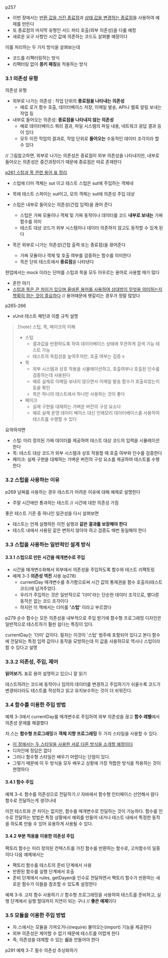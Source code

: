 
p257
- 이번 장에서는 <u>반환 값을 가진 종료점</u>과 <u>상태 값을 변경하는 종료점</u>을 사용하여 예제를 만든다 
- 또 종료점의 마지막 유형인 서드 파티 호출(외부 의존성)을 다룰 예정
- 새로운 요구 사항인 시간 값에 의존하는 코드도 살펴볼 예정이다

이를 처리하는 두 가지 방식을 살펴보는데
- 코드를 리팩터링하는 방식
- 리팩터링 없이 **몽키 패칭**을 적용하는 방식

### 3.1 의존성 유형
의존성 유형 
- 외부로 나가는 의존성 : 작업 단위의 **종료점을 나타내는 의존성**
	- 예로 로거 함수 호출, 데이터베이스 저장, 이메일 발송, API나 웹훅 알림 보내는 작업 등
- 내부로 들어오는 의존성: **종료점을 나타내지 않는 의존성**
	- 예로 데이터베이스 쿼리 결과, 파일 시스템의 파일 내용, 네트워크 응답 결과 등이 있다
	- 모두 이전 작업의 결과로, 작업 단위로 **들어오는** 수동적인 데이터 조각이라 할 수 있다

// 그림참고하면, 외부로 나가는 의존성은 종료점이 외부 의존성을 나타내지만, 내부로 들어오는 의존성은 
중간과정이기 때문에 종료점은 따로 존재한다

<u>p261 스텁과 목 관련 용어 표 정리 </u>
- 스텁에 더미 객체는 sut 이고 테스트 스텁은 sut에 주입하는 객체네
- 목에 테스트 스파이는 sut이고, 모의 객체는 sut에 의존성 주입 대상

- 스텁은 내부로 들어오는 의존성(간접 입력)을 끊어 준다
	- 스텁은 가짜 모듈이나 객체 및 가짜 동작이나 데이터를 코드 **내부로 보내는** 가짜 함수를 의미
	- 테스트 대상 코드가 외부 시스템이나 데이터 의존하지 않고도 동작할 수 있게 된다
- 목은 외부로 나가는 의존성(간접 출력 또는 종료점)을 끊어준다
	- 가짜 모듈이나 객체 및 호출 여부를 검증하는 함수를 의미한다
	- 목은 단위 테스트에서 **종료점**을 나타낸다

현업에서는 mock 이라는 단어를 스텁과 목을 모두 아우르는 용어로 사용할 때가 많다
- 혼란 야기
- <u>스텁과 목은 큰 차이가 있으며 올바른 용어를 사용하여 상대방이 무엇을 의미하는지 명확히 하는 것이 중요하다</u> // 용어때문에 헷갈리는 경우가 정말 많았다

p265-266 
- xUnit 테스트 패턴과 이름 규칙 설명

>[!note] 스텁, 목, 페이크의 이해
>
>- 스텁
>	- 결과값을 반환하도록 하여 데이터베이스 상태에 무관하게 검색 기능 테스트 가능
>	- 테스트의 독립성을 높여주지만, 호출 여부는 검증 x
>- 목
> 	- 외부 시스템과 상호 작용을 시뮬레이션하고, 호출여부나 호출된 인수를 검증하는데 사용된다
> 	- 예로 실제로 이메일 보내지 않으면서 이메일 발송 함수가 호출되었는지 등을 확인
> 	- 목은 하나의 테스트에서 하나만 사용하는 것이 좋다
> - 페이크
> 	- 실제 구현을 대체하는 가벼운 버전의 구성 요소다
> 	- 예로 실제 운영 데이터 베이스 대신 인메모리 데이터베이스를 사용하여 테스트를 수행할 수 있다

요악하자면
- 스텁: 미리 정의된 가짜 데이터를 제공하여 테스트 대상 코드의 입력을 시뮬레이션한다
- 목: 테스트 대상 코드가 외부 시스템과 상호 작용할 때 호출 여부와 인수를 검증한다
- 페이크: 실제 구현을 대체하는 가벼운 버전의 구성 요소를 제공하여 테스트를 수행한다
 

### 3.2 스텁을 사용하는 이유 
p269 날짜를 사용하는 경우 테스트가 어려운 이유에 대해 예제로 설명한다
- 주말 시간에만 통과하는 테스트 // 시간에 대한 의존성 가짐

좋은 테스트 기준 중 하나인 일관성을 다시 살펴보면 
- 테스트는 언제 실행하든 이전 실행과 **같은 결과를 보장해야 한다**
- 테스트 내에서 사용된 같은 변하지 않아야 하고 검증도 매번 동일해야 한다

### 3.3 스텁을 사용하는 일반적인 설계 방식
#### 3.3.1 스텁으로 만든 시간을 매개변수로 주입
- 시간을 매개변수화해서 외부에서 의존성을 주입하도록 함수와 테스트 리팩토링
- 예제 3-3 **의존성 역전** 사용 (p278)
	- currentDay 매개변수를 추가함으로써 시간 값의 통제권을 함수 호출자(테스트 코드)에 넘겨주었다. 
	- 우리가 주입하는 것은 일반적으로 '더미'라는 단순한 데이터 조각으로, 별다른 동작은 없는 코드 조각이다
	- 하지만 이 책에서는 더미를 **'스텁'** 이라고 부르겠다


p279
순수 함수는 모든 의존성을 내부적으로 주입 받기에 함수형 프로그래밍 디자인은 일반적으로 테스트하기 훨씬 쉽다는 특징이 있다.

currentDay는 '더미' 값이다. 필자는 이것이 '스텁' 범주에 포함되어 있다고 본다
함수에 전달되는 특정 입력 값이나 동작을 모방하는데 이 값을 사용하므로 역시나 스텁이라 합 수 있다고 설명

### 3.3.2 의존성, 주입, 제어 
**읽어보기.** 표로 용어 설명하고 있으니 잘 읽기 

테스트하려는 코드에 동작이나 임의의 데이터를 변경하고 주입하기가 쉬울수록 코드가 변경되더라도 테스트를 작성하고 읽고 유지보수하는 것이 더 쉬워진다.


### 3.4 함수를 이용한 주입 방법
예제 3-3에서 currentDay를 매개변수로 주입하여 외부 의존성을 끊고 **함수 레벨**에서 의존성 문제를 해결했다

자.스는 **함수형 프로그래밍**과 **객체 지향 프로그래밍** 두 가지 스타일을 사용할 수 있다.
- <u>이 장에서는 두 스타일을 사용한 서로 다른 방식을 소개할 예정이다</u>
- 디자인에 정답은 없다
- 그러나 함수형 스타일은 배우기 어렵다는 단점이 있다.
- 그렇기 때문에 이 두 방식을 모두 배우고 상황에 가장 적합한 방식을 적용하는 것이 현명하다 

#### 3.4.1 함수 주입
예제 3-4. 함수를 의존성으로 전달하기
// 자바에서 함수형 인터페이스 선언해서 람다 함수로 전달하는게 생각나네

이전 테스트와 큰 차이는 없지만, 함수를 매개변수로 전달하는 것이 가능하다.
함수를 인수로 전달하는 방법은 특정 상황에서 예외를 만들어 내거나 테스트 내에서 특정한 동작을 하도록 만들 수 있어 유용하게 사용될 수 있다.

#### 3.4.2 부분 적용을 이용한 의존성 주입
팩토리 함수는 미리 정의된 컨텍스트를 가진 함수를 반환하는 함수로, 고차함수의 일종이다
다음 예제에서는 
- 팩토리 함수를 테스트의 준비 단계에서 사용 
- 반환된 함수를 실행 단계에서 호출 
- 준비 단계에서 rules, getDayen을 인수로 전달하면서 팩토리 함수가 반환하는 새로운 함수가 이들을 참조할 수 있도록 설정한다

예제 3-6. 고차 함수 사용하기
// 함수형 프로그래밍을 사용하여 테스트를 준비하고, 실행 단계에서 실행 할대까지 지연이 되는 구나
// **좋은 예제**이다


### 3.5 모듈을 이용한 주입 방법
- 자.스에서는 모듈을 가져오거나(require) 불어오는(import) 기능을 제공한다
- 외부 의존성은 제어할 수 없기 때문에 테스트를 어렵게 한다
- 즉, 의존성을 대체할 수 있는 **심**을 만들어야 한다

p291 예제 3-7. 필수 의존성 추상화하기 

